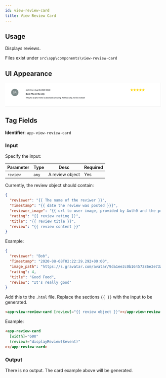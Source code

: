 ```yaml
---
id: view-review-card
title: View Review Card
---
```


## Usage

Displays reviews.

Files exist under `src\app\components\view-review-card`

## UI Appearance

![alt text](../../static/img/examples/view-review-card.PNG "View Review Card")

## Tag Fields

**Identifier**: `app-view-review-card`

### Input

Specify the input:

| Parameter | Type  | Desc            | Required |
| --------- | ----- | --------------- | -------- |
| `review`  | `any` | A review object | Yes      |

Currently, the review object should contain:

```json
{
  "reviewer": "{{ The name of the reviwer }}",
  "Timestamp": "{{ date the review was posted }}}",
  "reviewer_image": "{{ url to user image, provided by Auth0 and the profile page }}",
  "rating": "{{ review rating }}",
  "title": "{{ review title }}",
  "review": "{{ review content }}"
}
```

Example:

```json
{
  "reviewer": "Bob",
  "Timestamp": "2020-08-08T02:22:29.292+00:00",
  "image_path": "https://s.gravatar.com/avatar/9da1ee3c0b16457286e3e73a67c35201?s=480&r=pg&d=https%3A%2F%2Fcdn.auth0.com%2Favatars%2Fsa.png",
  "rating": 4,
  "title": "Good Food",
  "review": "It's really good"
}
```

Add this to the `.html` file. Replace the sections `{{ }}` with the input to be generated.

```html
<app-view-review-card [review]="{{ review object }}"></app-view-review-card>
```

Example:

```html
<app-review-card
  [width]="600"
  (review)="displayReview($event)"
></app-review-card>
```

### Output

There is no output. The card example above will be generated.
